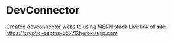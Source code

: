 # DevConnector
Created devconnector website using MERN stack
Live link of site: https://cryptic-depths-65776.herokuapp.com
